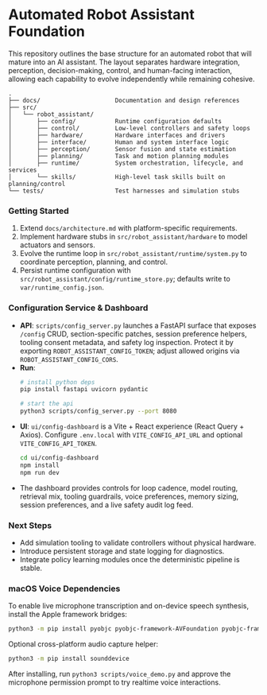 # Automated Robot Assistant Foundation

This repository outlines the base structure for an automated robot that will mature into an AI assistant. The layout separates hardware integration, perception, decision-making, control, and human-facing interaction, allowing each capability to evolve independently while remaining cohesive.

```
.
├── docs/                     Documentation and design references
├── src/
│   └── robot_assistant/
│       ├── config/           Runtime configuration defaults
│       ├── control/          Low-level controllers and safety loops
│       ├── hardware/         Hardware interfaces and drivers
│       ├── interface/        Human and system interface logic
│       ├── perception/       Sensor fusion and state estimation
│       ├── planning/         Task and motion planning modules
│       ├── runtime/          System orchestration, lifecycle, and services
│       └── skills/           High-level task skills built on planning/control
└── tests/                    Test harnesses and simulation stubs
```

### Getting Started

1. Extend `docs/architecture.md` with platform-specific requirements.
2. Implement hardware stubs in `src/robot_assistant/hardware` to model actuators and sensors.
3. Evolve the runtime loop in `src/robot_assistant/runtime/system.py` to coordinate perception, planning, and control.
4. Persist runtime configuration with `src/robot_assistant/config/runtime_store.py`; defaults write to `var/runtime_config.json`.

### Configuration Service & Dashboard

- **API**: `scripts/config_server.py` launches a FastAPI surface that exposes `/config` CRUD, section-specific patches, session preference helpers, tooling consent metadata, and safety log inspection. Protect it by exporting `ROBOT_ASSISTANT_CONFIG_TOKEN`; adjust allowed origins via `ROBOT_ASSISTANT_CONFIG_CORS`.
- **Run**:
  ```bash
  # install python deps
  pip install fastapi uvicorn pydantic

  # start the api
  python3 scripts/config_server.py --port 8080
  ```
- **UI**: `ui/config-dashboard` is a Vite + React experience (React Query + Axios). Configure `.env.local` with `VITE_CONFIG_API_URL` and optional `VITE_CONFIG_API_TOKEN`.
  ```bash
  cd ui/config-dashboard
  npm install
  npm run dev
  ```
- The dashboard provides controls for loop cadence, model routing, retrieval mix, tooling guardrails, voice preferences, memory sizing, session preferences, and a live safety audit log feed.

### Next Steps

- Add simulation tooling to validate controllers without physical hardware.
- Introduce persistent storage and state logging for diagnostics.
- Integrate policy learning modules once the deterministic pipeline is stable.

### macOS Voice Dependencies

To enable live microphone transcription and on-device speech synthesis, install the Apple framework bridges:

```bash
python3 -m pip install pyobjc pyobjc-framework-AVFoundation pyobjc-framework-Speech
```

Optional cross-platform audio capture helper:

```bash
python3 -m pip install sounddevice
```

After installing, run `python3 scripts/voice_demo.py` and approve the microphone permission prompt to try realtime voice interactions.
